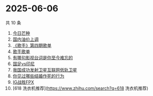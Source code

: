 # 2025-06-06

共 10 条

<!-- BEGIN -->
<!-- 最后更新时间 Fri Jun 06 2025 12:19:37 GMT+0800 (China Standard Time) -->

1. [今日芒种](https://www.zhihu.com/search?q=今日芒种)
1. [国内油价上调](https://www.zhihu.com/search?q=国内油价上调)
1. [《歌手》第四期歌单](https://www.zhihu.com/search?q=《歌手》第四期歌单)
1. [歌手歌单](https://www.zhihu.com/search?q=歌手歌单)
1. [有哪句影视台词是你至今难忘的](https://www.zhihu.com/search?q=有哪句影视台词是你至今难忘的)
1. [国足vs印尼](https://www.zhihu.com/search?q=国足vs印尼)
1. [我国成功发射卫星互联网低轨卫星](https://www.zhihu.com/search?q=我国成功发射卫星互联网低轨卫星)
1. [你见过哪些结婚作死的行为](https://www.zhihu.com/search?q=你见过哪些结婚作死的行为)
1. [IG战胜FPX](https://www.zhihu.com/search?q=IG战胜FPX)
1. [618 洗衣机推荐](https://www.zhihu.com/search?q=618 洗衣机推荐)

<!-- END -->
